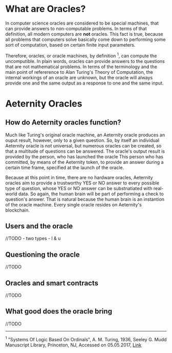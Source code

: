 # What are Oracles?

In computer science oracles are considered to be special machines, that can provide answers to non-computable problems. In terms of that definition, all modern computers are **not** oracles. This fact is true, because all problems that computers solve basically come down to performing some sort of computation, based on certain finite input parameters. 

Therefore, oracles, or oracle machines, by definition <sup>1</sup>, can compute the uncomputible. In plain words, oracles can provide answers to the questions that are not mathematical problems. In terms of the terminology and the main point of refererence to Alan Turing's Theory of Computation, the internal workings of an oracle are unknown, but the oracle will always provide one and the same output as a response to one and the same input. 

# Aeternity Oracles

## How do Aeternity oracles function?
Much like Turing's original oracle machine, an Aeternity oracle produces an ouput result, however, only to a given question. So, by itself an individual Aeternity oracle is not universal, but numerous oracles can be created, so that a multitude of questions can be answered. The oracle's output result is provided by the person, who has launched the oracle This person who has committed, by means of the Aeternity token, to provide an answer during a certain time frame, specified at the launch of the oracle. 

Because at this point in time, there are no hardware oracles, Aeternity oracles aim to provide a trustworthy YES or NO answer to every possible type of question, whose YES or NO answer can be substnatiated with real-world data. So again, the human brain will be part of performing a check to question's answer. That is natural because the human brain is an instantion of the oracle machine. Every single oracle resides on Aeternity's blockchain.

## Users and the oracle
//TODO - two types - l & u

## Questioning the oracle 
//TODO

## Oracles and smart contracts
//TODO

## What good does the oracle bring
//TODO










***
<sup>1</sup> "Systems Of Logic Based On Ordinals", A. M. Turing, 1936, Seeley G. Mudd Manuscript Library,
Princeton, NJ, Accessed on 05.05.2017, [Link](http://www.dcc.fc.up.pt/~acm/turing-phd.pdf)



